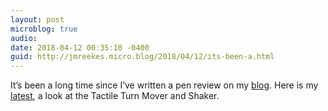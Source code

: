 ```yaml
---
layout: post
microblog: true
audio: 
date: 2018-04-12 00:35:10 -0400
guid: http://jmreekes.micro.blog/2018/04/12/its-been-a.html
---
```

It’s been a long time since I’ve written a pen review on my [blog](https://www.pensandplanes.com/). Here is my [latest](https://www.pensandplanes.com/2018/04/12/tactile-turn-mover-and-shaker-review), a look at the Tactile Turn Mover and Shaker. 
